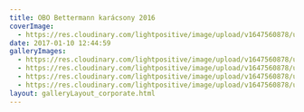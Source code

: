 ```yaml
---
title: OBO Bettermann karácsony 2016
coverImage:
  - https://res.cloudinary.com/lightpositive/image/upload/v1647560878/uploads/OBO%20Bettermann%20kar%C3%A1csony%202016/OBO1.jpg
date: 2017-01-10 12:44:59
galleryImages: 
  - https://res.cloudinary.com/lightpositive/image/upload/v1647560878/uploads/OBO%20Bettermann%20kar%C3%A1csony%202016/OBO2.jpg
  - https://res.cloudinary.com/lightpositive/image/upload/v1647560878/uploads/OBO%20Bettermann%20kar%C3%A1csony%202016/OBO3.jpg
  - https://res.cloudinary.com/lightpositive/image/upload/v1647560878/uploads/OBO%20Bettermann%20kar%C3%A1csony%202016/OBO.jpg
  - https://res.cloudinary.com/lightpositive/image/upload/v1647560878/uploads/OBO%20Bettermann%20kar%C3%A1csony%202016/OBO1.jpg
layout: galleryLayout_corporate.html
---
```

